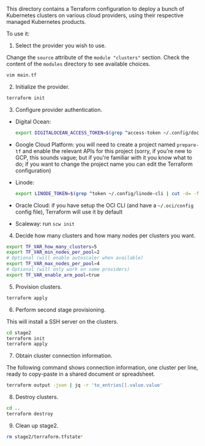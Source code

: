 This directory contains a Terraform configuration to deploy
a bunch of Kubernetes clusters on various cloud providers,
using their respective managed Kubernetes products.

To use it:

1. Select the provider you wish to use.

Change the `source` attribute of the `module "clusters"` section.
Check the content of the `modules` directory to see available choices.

```bash
vim main.tf
```

2. Initialize the provider.

```bash
terraform init
```

3. Configure provider authentication.

- Digital Ocean:
  ```bash
  export DIGITALOCEAN_ACCESS_TOKEN=$(grep ^access-token ~/.config/doctl/config.yaml | cut -d: -f2 | tr -d " ")
  ```

- Google Cloud Platform: you will need to create a project named `prepare-tf`
  and enable the relevant APIs for this project (sorry, if you're new to GCP,
  this sounds vague; but if you're familiar with it you know what to do; if you
  want to change the project name you can edit the Terraform configuration)

- Linode:
  ```bash
  export LINODE_TOKEN=$(grep ^token ~/.config/linode-cli | cut -d= -f2 | tr -d " ")
  ```

- Oracle Cloud: if you have setup the OCI CLI (and have a `~/.oci/config` config file),
  Terraform will use it by default

- Scaleway: run `scw init`

4. Decide how many clusters and how many nodes per clusters you want.

```bash
export TF_VAR_how_many_clusters=5
export TF_VAR_min_nodes_per_pool=2
# Optional (will enable autoscaler when available)
export TF_VAR_max_nodes_per_pool=4
# Optional (will only work on some providers)
export TF_VAR_enable_arm_pool=true
```

5. Provision clusters.

```bash
terraform apply
```

6. Perform second stage provisioning.

This will install a SSH server on the clusters.

```bash
cd stage2
terraform init
terraform apply
```

7. Obtain cluster connection information.

The following command shows connection information, one cluster per line, ready to copy-paste in a shared document or spreadsheet.

```bash
terraform output -json | jq -r 'to_entries[].value.value'
```

8. Destroy clusters.

```bash
cd ..
terraform destroy
```

9. Clean up stage2.

```bash
rm stage2/terraform.tfstate*
```
